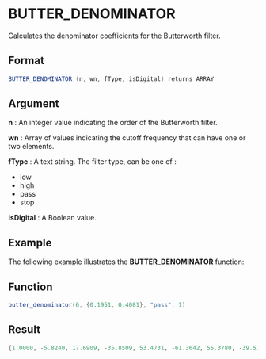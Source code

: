 # BUTTER_DENOMINATOR 

Calculates the denominator coefficients for the Butterworth filter. 

## Format 
```java
BUTTER_DENOMINATOR (n, wn, fType, isDigital) returns ARRAY 
```
## Argument 

 



**n**
: An integer value indicating the order of the Butterworth filter.  


**wn**
: Array of values indicating the cutoff frequency that can have one or two elements. 


**fType**
: A text string. The filter type, can be one of :
* low
* high
* pass
* stop


**isDigital**
: A Boolean value.  


## Example 

The following example illustrates the **BUTTER_DENOMINATOR** function:

 



## Function  
```java
butter_denominator(6, {0.1951, 0.4081}, "pass", 1)  
```

## Result  
```java
{1.0000, -5.8240, 17.6909, -35.8509, 53.4731, -61.3642, 55.3780, -39.5185, 22.1585, -9.5439, 3.0209, -0.6376, 0.0708}  
```
